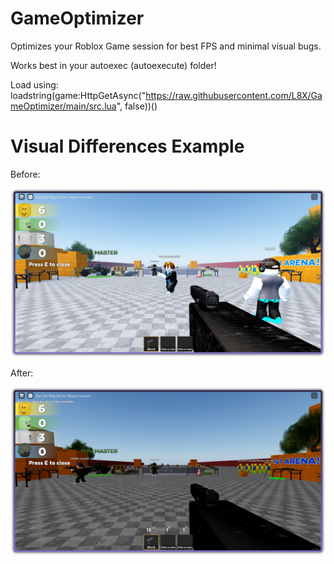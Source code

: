 # GameOptimizer

Optimizes your Roblox Game session for best FPS and minimal visual bugs.

Works best in your autoexec (autoexecute) folder!

Load using: loadstring(game:HttpGetAsync("https://raw.githubusercontent.com/L8X/GameOptimizer/main/src.lua", false))()


# Visual Differences Example

Before:

<img src="https://raw.githubusercontent.com/L8X/GameOptimizer/main/before.jpg"> 

After:

<img src="https://raw.githubusercontent.com/L8X/GameOptimizer/main/after.png"> 
